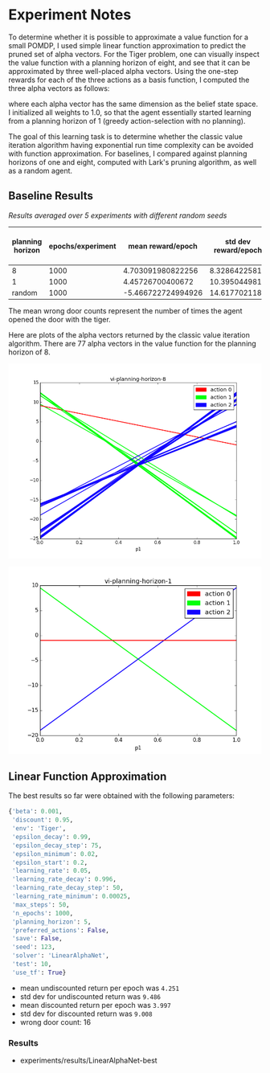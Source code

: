 # Experiment Notes

To determine whether it is possible to approximate a value function for a small POMDP, I 
used simple linear function approximation to predict the pruned set of alpha vectors. For the Tiger 
problem, one can visually inspect the value function with a planning horizon of eight, and see that it can be
approximated by three well-placed alpha vectors. Using the one-step rewards for each of the three actions
as a basis function, I computed the three alpha vectors as follows:

<insert MathJax equation here>

where each alpha vector has the same dimension as the belief state space. I initialized all weights to 1.0, so that
the agent essentially started learning from a planning horizon of 1 (greedy action-selection with no planning).

The goal of this learning task is to determine whether the classic value iteration algorithm having exponential
run time complexity can be avoided with function approximation. For baselines, I compared against planning horizons
of one and eight, computed with Lark's pruning algorithm, as well as a random agent. 

## Baseline Results

*Results averaged over 5 experiments with different random seeds*

| planning horizon | epochs/experiment  | mean reward/epoch | std dev reward/epoch | mean wrong door count  |
|---|---|---|---|---|
| 8 | 1000 | 4.703091980822256 | 8.3286422581 | 102.4 |
| 1 | 1000  | 4.45726700400672 | 10.3950449814 | 148.6 |
| random | 1000  | -5.466722724994926  | 14.6177021188  | 503.0 |

The mean wrong door counts represent the number of times the agent opened the door with the tiger.

Here are plots of the alpha vectors returned by the classic value iteration algorithm.
There are 77 alpha vectors in the value function for the planning horizon of 8.

![VI Planning Horizon 8](img/vi-horizon-8.png)

![VI Planning Horizon 1](img/vi-horizon-1.png)


## Linear Function Approximation

The best results so far were obtained with the following parameters: 

```python
{'beta': 0.001,
 'discount': 0.95,
 'env': 'Tiger',
 'epsilon_decay': 0.99,
 'epsilon_decay_step': 75,
 'epsilon_minimum': 0.02,
 'epsilon_start': 0.2,
 'learning_rate': 0.05,
 'learning_rate_decay': 0.996,
 'learning_rate_decay_step': 50,
 'learning_rate_minimum': 0.00025,
 'max_steps': 50,
 'n_epochs': 1000,
 'planning_horizon': 5,
 'preferred_actions': False,
 'save': False,
 'seed': 123,
 'solver': 'LinearAlphaNet',
 'test': 10,
 'use_tf': True}
```

* mean undiscounted return per epoch was `4.251`
* std dev for undiscounted return was `9.486`
* mean discounted return per epoch was `3.997`
* std dev for discounted return was `9.008`
* wrong door count: 16

### Results
* experiments/results/LinearAlphaNet-best


